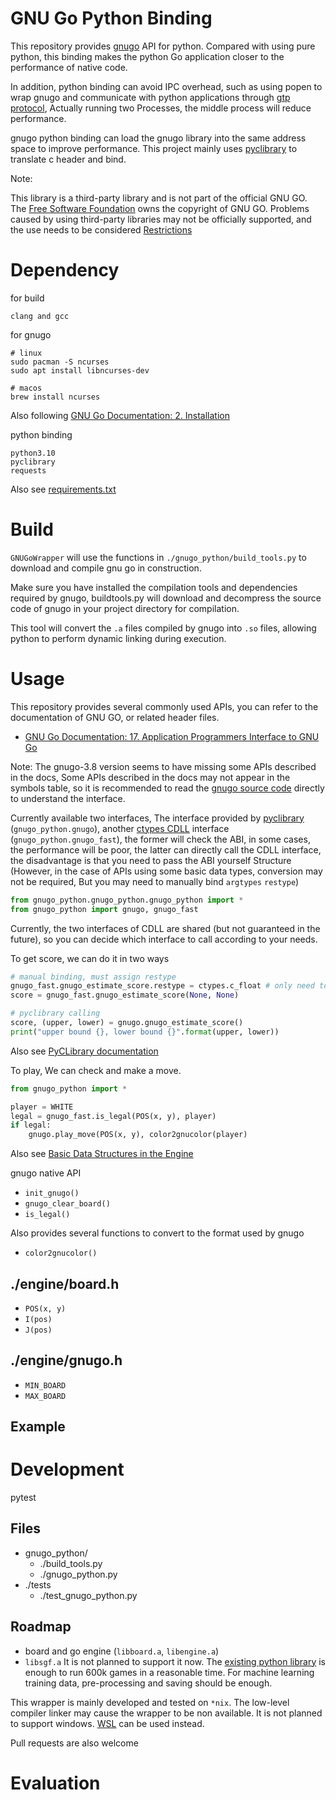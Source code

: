 # GNU Go Python Binding

This repository provides [gnugo](https://www.gnu.org/software/gnugo/) API for python. Compared with using pure python, this binding makes the python Go application closer to the performance of native code.

In addition, python binding can avoid IPC overhead, such as using popen to wrap gnugo and communicate with python applications through [gtp protocol](https://www.gnu.org/software/gnugo/gnugo_19.html), 
Actually running two Processes, the middle process will reduce performance.

gnugo python binding can load the gnugo library into the same address space to improve performance.
This project mainly uses [pyclibrary](https://github.com/MatthieuDartiailh/pyclibrary) to translate c header and bind.

Note:

This library is a third-party library and is not part of the official GNU GO.
The [Free Software Foundation](https://www.fsf.org/) owns the copyright of GNU GO.
Problems caused by using third-party libraries may not be officially supported,
and the use needs to be considered [Restrictions](https://www.gnu.org/software/gnugo/gnugo_1.html#SEC3)

# Dependency
for build
```
clang and gcc
```

for gnugo
```
# linux
sudo pacman -S ncurses
sudo apt install libncurses-dev

# macos
brew install ncurses
```
Also following [GNU Go Documentation: 2. Installation](https://www.gnu.org/software/gnugo/gnugo_2.html#SEC8)

python binding
```
python3.10
pyclibrary
requests
```

Also see [requirements.txt](./requirements.txt)

# Build
`GNUGoWrapper` will use the functions in `./gnugo_python/build_tools.py` to
download and compile gnu go in construction.

Make sure you have installed the compilation tools and dependencies required by gnugo,
buildtools.py will download and decompress the source code of gnugo in your project 
directory for compilation.

This tool will convert the `.a` files compiled by gnugo into `.so` files, 
allowing python to perform dynamic linking during execution.

# Usage
This repository provides several commonly used APIs, you can refer to the documentation of GNU GO, or related header files.
- [GNU Go Documentation: 17. Application Programmers Interface to GNU Go](https://www.gnu.org/software/gnugo/gnugo_17.html)

Note: The gnugo-3.8 version seems to have missing some APIs described in the docs,
Some APIs described in the docs may not appear in the symbols table, so it is recommended
to read the [gnugo source code](https://www.gnu.org/software/gnugo/download.html)
directly to understand the interface.

Currently available two interfaces,
The interface provided by [pyclibrary](https://github.com/MatthieuDartiailh/pyclibrary) (`gnugo_python.gnugo`),
another [ctypes CDLL](https://docs.python.org/3/library/ctypes.html#ctypes.CDLL) interface (`gnugo_python.gnugo_fast`), the former will check the ABI,
in some cases, the performance will be poor, the latter can directly call the CDLL interface,
the disadvantage is that you need to pass the ABI yourself Structure 
(However, in the case of APIs using some basic data types, conversion may not be required,
But you may need to manually bind `argtypes` `restype`)

```python
from gnugo_python.gnugo_python.gnugo_python import *
from gnugo_python import gnugo, gnugo_fast
```

Currently, the two interfaces of CDLL are shared (but not guaranteed in the future),
so you can decide which interface to call according to your needs.

To get score, we can do it in two ways
```python
# manual binding, must assign restype
gnugo_fast.gnugo_estimate_score.restype = ctypes.c_float # only need to be set once
score = gnugo_fast.gnugo_estimate_score(None, None)

# pyclibrary calling
score, (upper, lower) = gnugo.gnugo_estimate_score()
print("upper bound {}, lower bound {}".format(upper, lower))
```

Also see [PyCLibrary documentation](https://pyclibrary.readthedocs.io/en/latest/get_started/basic_usage.html#calling-functions)

To play, We can check and make a move.
```python
from gnugo_python import *

player = WHITE
legal = gnugo_fast.is_legal(POS(x, y), player)
if legal:
    gnugo.play_move(POS(x, y), color2gnucolor(player)
```
Also see [Basic Data Structures in the Engine](https://www.gnu.org/software/gnugo/gnugo_17.html#SEC182)
 
gnugo native API
- `init_gnugo()`
- `gnugo_clear_board()`
- `is_legal()`

Also provides several functions to convert to the format used by gnugo
- `color2gnucolor()`

## ./engine/board.h
- `POS(x, y)`
- `I(pos)`
- `J(pos)`

## ./engine/gnugo.h
- `MIN_BOARD`
- `MAX_BOARD`

## Example

# Development
pytest

## Files 
- gnugo_python/
    - ./build_tools.py
    - ./gnugo_python.py
- ./tests
    - ./test_gnugo_python.py

## Roadmap
- board and go engine (`libboard.a`, `libengine.a`)
- `libsgf.a` It is not planned to support it now. The [existing python library](https://github.com/mattheww/sgfmill) is enough
to run 600k games in a reasonable time. For machine learning training data, pre-processing and saving should be enough.

This wrapper is mainly developed and tested on `*nix`. The low-level compiler
linker may cause the wrapper to be non available. It is not planned to support
windows. [WSL](https://learn.microsoft.com/en-us/windows/wsl/) can be used instead.

Pull requests are also welcome

# Evaluation

